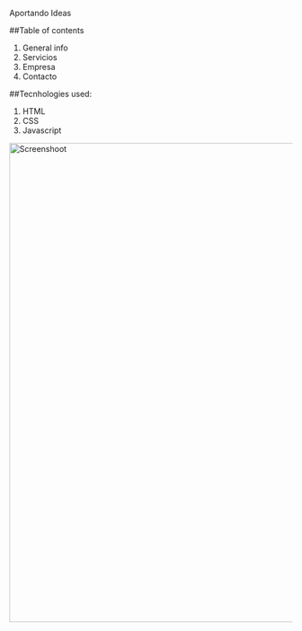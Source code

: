 Aportando Ideas

##Table of contents 
  1. General info
  2. Servicios
  3. Empresa
  4. Contacto

##Tecnhologies used:
  1. HTML
  2. CSS
  3. Javascript

<img width= "853" alt ="Screenshoot" src="https://github.com/user-attachments/assets/2332be11-a8d0-45bd-a50a-7d706c3c6b48">

